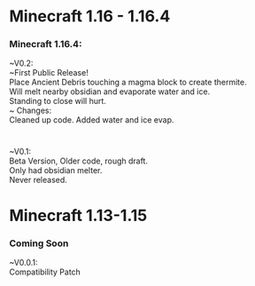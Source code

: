 # Minecraft 1.16 - 1.16.4  

### Minecraft 1.16.4:  
  ~V0.2:  
  ~First Public Release!  
Place Ancient Debris touching a magma block to create thermite.  
Will melt nearby obsidian and evaporate water and ice.  
Standing to close will hurt.  
~ Changes:  
Cleaned up code.  Added water and ice evap. 
#
  ~V0.1:  
Beta Version, Older code, rough draft.  
Only had obsidian melter.  
Never released.  


# Minecraft 1.13-1.15  
### Coming Soon  
  ~V0.0.1:  
Compatibility Patch  

